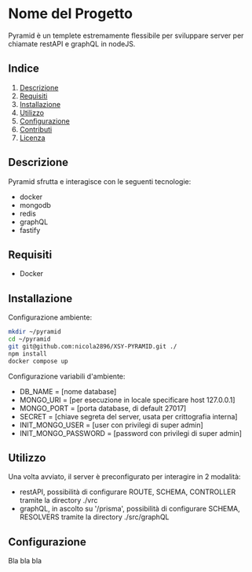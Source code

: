 # Nome del Progetto

Pyramid è un templete estremamente flessibile per sviluppare server per chiamate restAPI e graphQL in nodeJS.

## Indice

1. [Descrizione](#descrizione)
2. [Requisiti](#requisiti)
3. [Installazione](#installazione)
4. [Utilizzo](#utilizzo)
5. [Configurazione](#configurazione)
6. [Contributi](#contributi)
7. [Licenza](#licenza)

## Descrizione

Pyramid sfrutta e interagisce con le seguenti tecnologie:

- docker
- mongodb
- redis
- graphQL
- fastify

## Requisiti

- Docker

## Installazione

Configurazione ambiente:

```bash
mkdir ~/pyramid
cd ~/pyramid
git git@github.com:nicola2896/XSY-PYRAMID.git ./
npm install
docker compose up
```

Configurazione variabili d'ambiente:

- DB_NAME = [nome database]
- MONGO_URI = [per esecuzione in locale specificare host 127.0.0.1]
- MONGO_PORT = [porta database, di default 27017]
- SECRET = [chiave segreta del server, usata per crittografia interna]
- INIT_MONGO_USER = [user con privilegi di super admin]
- INIT_MONGO_PASSWORD = [password con privilegi di super admin]

## Utilizzo

Una volta avviato, il server è preconfigurato per interagire in 2 modalità:
- restAPI, possibilità di configurare ROUTE, SCHEMA, CONTROLLER tramite la directory ./vrc
- graphQL, in ascolto su '/prisma', possibilità di configurare SCHEMA, RESOLVERS tramite la directory ./src/graphQL


## Configurazione

Bla bla bla